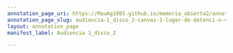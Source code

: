 ```yaml
---
annotation_page_uri: https://MauAg1985.github.io/memoria_abierta2/annotations/audiencia-1_disco_2-canvas-1-lugar-de-detenci-n-clandestina.json
annotation_page_slug: audiencia-1_disco_2-canvas-1-lugar-de-detenci-n-clandestina
layout: annotation_page
manifest_label: Audiencia 1_disco_2

---
```

